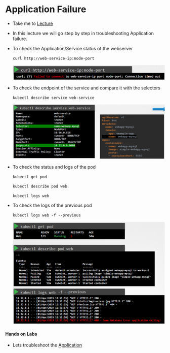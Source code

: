 # Application Failure
  
  - Take me to [Lecture](https://kodekloud.com/topic/application-failure/)

  - In this lecture we will go step by step in troubleshooting Application failure.

  - To check the Application/Service status of the webserver

    ```
    curl http://web-service-ip:node-port
    ```

    ![app](../../images/app.PNG)

  - To check the endpoint of the service and compare it with the selectors

    ```
    kubectl describe service web-service
    ```   

    ![svc](../../images/svc.PNG)


  - To check the status and logs of the pod

    ```
    kubectl get pod
    ```

    ```
    kubectl describe pod web
    ```

    ```
    kubectl logs web
    ```

  - To check the logs of the previous pod

    ```
    kubectl logs web -f --previous
    ```
    
    ![db](../../images/db.PNG)


  #### Hands on Labs

  - Lets troubleshoot the [Application](https://kodekloud.com/topic/practice-test-application-failure/)